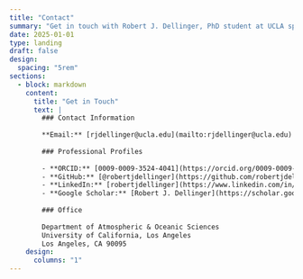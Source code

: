 ```yaml
---
title: "Contact"
summary: "Get in touch with Robert J. Dellinger, PhD student at UCLA specializing in ocean-climate science and biogeochemistry."
date: 2025-01-01
type: landing
draft: false
design:
  spacing: "5rem"
sections:
  - block: markdown
    content:
      title: "Get in Touch"
      text: |
        ### Contact Information
        
        **Email:** [rjdellinger@ucla.edu](mailto:rjdellinger@ucla.edu)
        
        ### Professional Profiles
        
        - **ORCID:** [0009-0009-3524-4041](https://orcid.org/0009-0009-3524-4041)
        - **GitHub:** [@robertjdellinger](https://github.com/robertjdellinger)
        - **LinkedIn:** [robertjdellinger](https://www.linkedin.com/in/robertjdellinger/)
        - **Google Scholar:** [Robert J. Dellinger](https://scholar.google.com/citations?user=lxtnDm4AAAAJ&hl)
        
        ### Office
        
        Department of Atmospheric & Oceanic Sciences  
        University of California, Los Angeles  
        Los Angeles, CA 90095
    design:
      columns: "1"
---
```

